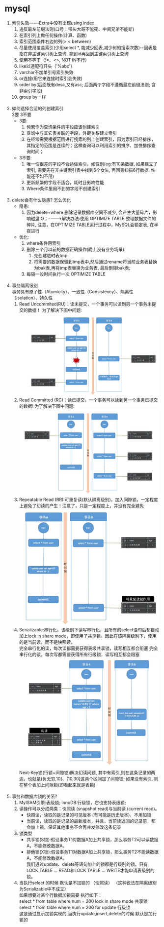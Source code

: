 # mysql
1. 索引失效-----Extra中没有出现using index
    1. 违反最左前缀法则(口号：带头大哥不能死、中间兄弟不能断)
    2. 在索引列上做任何操作(计算、函数)
    3. 索引范围条件右边的列(> < between)
    4. 尽量使用覆盖索引(少用select *, 能减少回表,减少树的搜索次数)--回表是指在非主键索引树上查询, 拿到id再回到主键索引树上查询
    5. 使用不等于（!=、<>, NOT IN不行）
    6. like以通配符开头（'%abc'）
    7. varchar不加单引号索引失效
    8. or连接(用它来连接时索引会失效)
    9. order by(后面既有desc,又有asc;  后面两个字段不遵循最左前缀法则;  含非索引字段)
    10. group by一样  
   <br/>
2. 如何选择合适的列创建索引  
   3要 3不要
    - 3要:
        1. 频繁作为查询条件的字段应该创建索引
        2. 查询中与其它表关联的字段，外键关系建立索引
        3. 在经常需要根据范围进行搜索的列上创建索引，因为索引已经排序，其指定的范围是连续的；这样查询可以利用索引的排序，加快排序查询时间；
    - 3不要:
        1. 唯一性很差的字段不合适做索引，如性别(eg:有10条数据, 如果建立了索引, 需要先在非主键索引表中找到6个女生, 再回表扫描6行数据, 性能还不如不用)
        2. 更新频繁的字段不适合，耗时且影响性能
        3. Where条件里用不到的字段不创建索引  
    <br/>
3. delete会有什么隐患? 怎么优化
    - 隐患:
        1. 因为delete+where 删除记录数据库空间不减少, 会产生大量碎片，影响磁盘IO；---->解决办法:使用 OPTIMIZE TABLE 整理数据文件的碎片,
           注意，在OPTIMIZE TABLE运行过程中，MySQL会锁定表, 在半夜进行
    - 优化:
        1. where条件用索引
        2. 删除三个月以前的数据正确操作(晚上没有业务场景):
            1. 先创建临时表tmp
            2. 将需要的数据保留到tmp表中,然后通过rename将当前业务表替换为bak表,再将tmp表替换为业务表, 最后删除bak表;
        3. 每隔一段时间执行一次 OPTIMIZE TABLE  
    <br/>
4. 事务隔离级别  
   事务具有原子性（Atomicity）、一致性（Consistency）、隔离性（Isolation）、持久性
    1. Read Uncommited(RU)：读未提交，一个事务可以读到另一个事务未提交的数据！
       为了解决下图中问题:  
       ![avatar](../picture/java基础/读未提交.png)
    2. Read Committed (RC)：读已提交，一个事务可以读到另一个事务已提交的数据!
       为了解决下图中问题:
       ![avatar](../picture/java基础/读已提交.png)
    3. Repeatable Read (RR):可重复读(默认隔离级别)，加入间隙锁，一定程度上避免了幻读的产生！注意了，只是一定程度上，并没有完全避免
       ![avatar](../picture/java基础/可重复读.png)
    4. Serializable:串行化，该级别下读写串行化，且所有的select语句后都自动加上lock in share mode，即使用了共享锁。因此在该隔离级别下，使用的是当前读，而不是快照读。  
       完全串行化的读，每次读都需要获得表级共享锁，读写相互都会阻塞
       完全串行化的读，每次写都需要获得所有行级锁，读写相互都会阻塞
       ![avatar](../picture/java基础/幻读.png)
       Next-Key锁(行锁+间隙锁)解决幻读问题,
       其中有索引,则在这条记录的两边，也就是(负无穷,10]、(10,30]这两个区间加了间隙锁;
       如果没有索引, 则在整个表加上间隙锁(即看起来就是表锁)
    <br/>
5. 事务和数据库锁的关系?
    1. MyISAM引擎:表级锁;  innoDB:行级锁，它也支持表级锁;
    2. 读操作可以分成两类：快照读 (snapshot read)与当前读 (current read)。
        - 快照读，读取的是记录的可见版本 (有可能是历史版本)，不用加锁
        - 当前读，读取的是记录的最新版本，并且，当前读返回的记录前，都会加上锁，保证其他事务不会再并发修改这条记录
    3. 锁类型
        - 共享锁(S锁):假设事务T1对数据A加上共享锁，那么事务T2可以读数据A，不能修改数据A。
        - 排他锁(X锁):假设事务T1对数据A加上共享锁，那么事务T2不能读数据A，不能修改数据A。  
          我们通过update、delete等语句加上的锁都是行级别的锁。只有LOCK TABLE … READ和LOCK TABLE … WRITE才能申请表级别的锁。
    4. 当执行select 的时候 默认是不加锁的 （快照读） （这种说法在隔离级别为Serializable中不成立）  
       如果想要对某个行数据加锁需要 执行如下：  
       select * from table where num = 200 lock in share mode 共享锁  
       select * from table where num = 200 for update 行级锁  
       这是通过显示加锁实现的,当执行update,insert,delete的时候 默认是加行锁的










